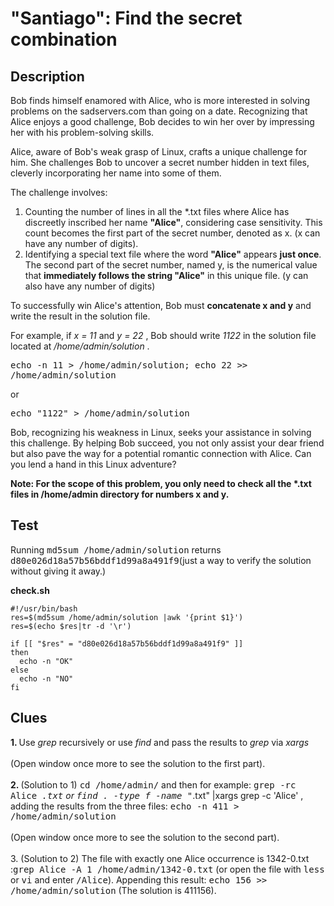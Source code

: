 # "Santiago": Find the secret combination

## Description

Bob finds himself enamored with Alice, who is more interested in solving problems on the sadservers.com than going on a date. Recognizing that Alice enjoys a good challenge, Bob decides to win her over by impressing her with his problem-solving skills.

Alice, aware of Bob's weak grasp of Linux, crafts a unique challenge for him. She challenges Bob to uncover a secret number hidden in text files, cleverly incorporating her name into some of them. 

The challenge involves:

1. Counting the number of lines in all the *.txt files where Alice has discreetly inscribed her name <b>"Alice"</b>, considering case sensitivity. This count becomes the first part of the secret number, denoted as x. (x can have any number of digits).
2. Identifying a special text file where the word <b>"Alice"</b> appears <b>just once</b>. The second part of the secret number, named y, is the numerical value that <b>immediately follows the string "Alice"</b> in this unique file. (y can also have any number of digits)


To successfully win Alice's attention, Bob must <b>concatenate x and y</b> and write the result in the solution file. 

For example, if <i> x = 11 </i> and <i> y = 22 </i>, Bob should write <i>1122</i> in the solution file located at <i> /home/admin/solution </i>.

<kbd>echo -n 11 > /home/admin/solution; echo 22 >> /home/admin/solution</kbd>

or

<kbd>echo "1122" > /home/admin/solution</kbd>

Bob, recognizing his weakness in Linux, seeks your assistance in solving this challenge. By helping Bob succeed, you not only assist your dear friend but also pave the way for a potential romantic connection with Alice. Can you lend a hand in this Linux adventure?

<b> Note: For the scope of this problem, you only need to check all the *.txt files in /home/admin directory for numbers x and y. </b>


## Test

Running <kbd>md5sum /home/admin/solution</kbd> returns <kbd>d80e026d18a57b56bddf1d99a8a491f9</kbd>(just a way to verify the solution without giving it away.)

<b>check.sh</b>

```
#!/usr/bin/bash
res=$(md5sum /home/admin/solution |awk '{print $1}')
res=$(echo $res|tr -d '\r')

if [[ "$res" = "d80e026d18a57b56bddf1d99a8a491f9" ]]
then
  echo -n "OK"
else
  echo -n "NO"
fi
```

## Clues

<b>1. </b>Use <i>grep</i> recursively or use <i>find</i> and pass the results to <i>grep</i> via <i>xargs</i><br><br>(Open window once more to see the solution to the first part).<br><br>
<b>2. </b>(Solution to 1) <kbd>cd /home/admin/</kbd> and then for example: <kbd>grep -rc Alice *.txt</kbd> or <kbd>find . -type f -name "*.txt" |xargs grep -c 'Alice'</kbd> , adding the results from the three files: <kbd>echo -n 411 > /home/admin/solution</kbd><br><br>(Open window once more to see the solution to the second part).<br><br>
3. (Solution to 2) The file with exactly one Alice occurrence is 1342-0.txt :<kbd>grep Alice -A 1 /home/admin/1342-0.txt</kbd> (or open the file with <kbd>less</kbd> or <kbd>vi</kbd> and enter <kbd>/Alice</kbd>). Appending this result: <kbd>echo 156 >> /home/admin/solution</kbd> (The solution is 411156).

